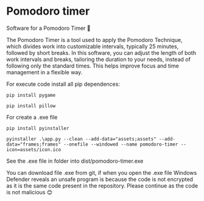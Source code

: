 # Pomodoro timer
Software for a Pomodoro Timer 🍅

The Pomodoro Timer is a tool used to apply the Pomodoro Technique, which divides work into customizable intervals, typically 25 minutes, followed by short breaks. In this software, you can adjust the length of both work intervals and breaks, tailoring the duration to your needs, instead of following only the standard times. This helps improve focus and time management in a flexible way.


For execute code install all pip dependences:
```
pip install pygame
```
```
pip install pillow
```

For create a .exe file
```
pip install pyinstaller
```
```
pyinstaller .\app.py --clean --add-data="assets;assets" --add-data="frames;frames" --onefile --windowed --name pomodoro-timer --icon=assets/icon.ico   
```

See the .exe file in folder into dist/pomodoro-timer.exe

You can download file .exe from git, if when you open the .exe file Windows Defender reveals an unsafe program is because the code is not encrypted as it is the same code present in the repository. Please continue as the code is not malicious 😊
